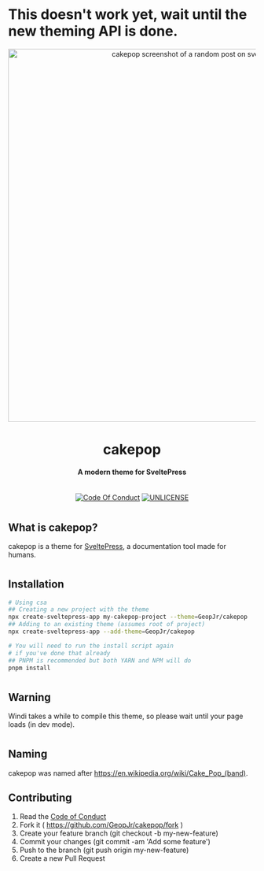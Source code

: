 # This doesn't work yet, wait until the new theming API is done.

<p align="center">
  <img width="758" alt="cakepop screenshot of a random post on sveltepress" src="https://i.imgur.com/fujKsjT.png">
</p>
<h1 align="center">cakepop</h1>
<h4 align="center">A modern theme for SveltePress</h4>
<p align="center">
  <br />
    <a href="https://github.com/GeopJr/cakepop/blob/main/CODE_OF_CONDUCT.md"><img src="https://img.shields.io/badge/Contributor%20Covenant-v2.0%20adopted-ff3e00.svg?style=for-the-badge&labelColor=ffd0bf" alt="Code Of Conduct" /></a>
    <a href="https://github.com/GeopJr/cakepop/blob/main/UNLICENSE"><img src="https://img.shields.io/badge/LICENSE-UNLICENSE-ff3e00.svg?style=for-the-badge&labelColor=ffd0bf" alt="UNLICENSE" /></a>
</p>

#

## What is cakepop?

cakepop is a theme for [SveltePress](https://github.com/GeopJr/SveltePress), a documentation tool made for humans.

#

## Installation

```bash
# Using csa
## Creating a new project with the theme
npx create-sveltepress-app my-cakepop-project --theme=GeopJr/cakepop
## Adding to an existing theme (assumes root of project)
npx create-sveltepress-app --add-theme=GeopJr/cakepop

# You will need to run the install script again
# if you've done that already
## PNPM is recommended but both YARN and NPM will do
pnpm install
```

#

## Warning

Windi takes a while to compile this theme, so please wait until your page loads (in dev mode).

#

## Naming

cakepop was named after https://en.wikipedia.org/wiki/Cake_Pop_(band).

## Contributing

1. Read the [Code of Conduct](https://github.com/GeopJr/cakepop/blob/main/CODE_OF_CONDUCT.md)
2. Fork it ( https://github.com/GeopJr/cakepop/fork )
3. Create your feature branch (git checkout -b my-new-feature)
4. Commit your changes (git commit -am 'Add some feature')
5. Push to the branch (git push origin my-new-feature)
6. Create a new Pull Request
